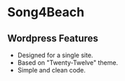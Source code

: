 Song4Beach
==========

## Wordpress Features
 - Designed for a single site.
 - Based on "Twenty-Twelve" theme.
 - Simple and clean code.
